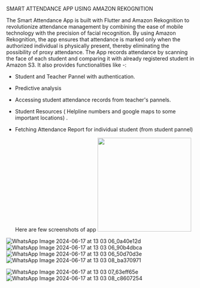 SMART ATTENDANCE APP USING AMAZON REKOGNITION

The Smart Attendance App is built with Flutter and  Amazon Rekognition  to revolutionize attendance management by combining the ease of mobile technology with the precision of facial recognition. By using Amazon Rekognition, the app ensures that attendance is marked only when the authorized individual is physically present, thereby eliminating the possibility of proxy attendance. The App records attendance by scanning the face of each student and comparing it with already registered student in Amazon S3. It also provides functionalities like -:

- Student and Teacher Pannel with authentication.
- Predictive analysis
- Accessing student attendance records from teacher's pannels.
- Student Resources ( Helpline numbers and google maps to some important locations) .
- Fetching Attendance Report for individual student (from student pannel)

  Here are few screenshots of app
  <img src="https://github.com/sam6coder/smartattendance/assets/91368583/3cb4ac04-1793-421d-98e5-e468f1655fd2" width="250">

![WhatsApp Image 2024-06-17 at 13 03 06_0a40e12d](https://github.com/sam6coder/smartattendance/assets/91368583/3cb4ac04-1793-421d-98e5-e468f1655fd2)
![WhatsApp Image 2024-06-17 at 13 03 06_90b4dbca](https://github.com/sam6coder/smartattendance/assets/91368583/852c34dd-8863-4c0d-88f8-41394fe6c65b)
![WhatsApp Image 2024-06-17 at 13 03 06_50d70d3e](https://github.com/sam6coder/smartattendance/assets/91368583/9a652174-d467-40a4-bf57-5b8fce75064f)
![WhatsApp Image 2024-06-17 at 13 03 08_ba370971](https://github.com/sam6coder/smartattendance/assets/91368583/12a7a03b-33e8-4ddb-8289-c5b0f7a0710d)

![WhatsApp Image 2024-06-17 at 13 03 07_63eff65e](https://github.com/sam6coder/smartattendance/assets/91368583/6ea13a70-40c5-4a52-b56f-7fd5355b32c8)
![WhatsApp Image 2024-06-17 at 13 03 08_c8607254](https://github.com/sam6coder/smartattendance/assets/91368583/b2f815ba-8f43-4e18-affa-47f1d5b85c81)
